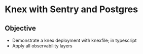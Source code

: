 # Knex with Sentry and Postgres

## Objective

- Demonstrate a knex deployment with knexfile; in typescript
- Apply all observability layers
